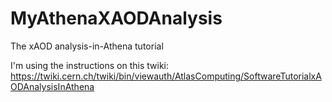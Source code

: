 MyAthenaXAODAnalysis
====================

The xAOD analysis-in-Athena tutorial

I'm using the instructions on this twiki:
https://twiki.cern.ch/twiki/bin/viewauth/AtlasComputing/SoftwareTutorialxAODAnalysisInAthena
